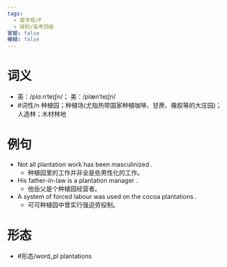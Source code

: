 ```yaml
---
tags:
  - 首字母/P
  - 级别/高考四级
掌握: false
模糊: false
---
```

# 词义
- 英：/plɑːnˈteɪʃn/； 美：/plænˈteɪʃn/
- #词性/n  种植园；种植场(尤指热带国家种植咖啡、甘蔗、橡胶等的大庄园)；人造林；木材林地
# 例句
- Not all plantation work has been masculinized .
	- 种植园里的工作并非全是些男性化的工作。
- His father-in-law is a plantation manager .
	- 他岳父是个种植园经营者。
- A system of forced labour was used on the cocoa plantations .
	- 可可种植园中曾实行强迫劳役制。
# 形态
- #形态/word_pl plantations
